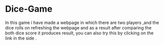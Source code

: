 # Dice-Game

In this game i have made a webpage in which there are two players ,and the dice rolls on refreshing the webpage and as a result after comparing the both dice score it produces result, you can also try this by clicking on the link in the side .
